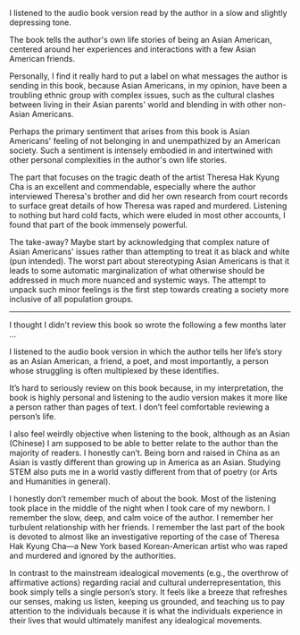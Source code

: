 <!-- 2023-minor-feelings -->

I listened to the audio book version read by the author in a slow and slightly depressing tone.

The book tells the author's own life stories of being an Asian American, centered around her experiences and interactions with a few Asian American friends.

Personally, I find it really hard to put a label on what messages the author is sending in this book, because Asian Americans, in my opinion, have been a troubling ethnic group with complex issues, such as the cultural clashes between living in their Asian parents' world and blending in with other non-Asian Americans.

Perhaps the primary sentiment that arises from this book is Asian Americans' feeling of not belonging in and unempathized by an American society. Such a sentiment is intensely embodied in and intertwined with other personal complexities in the author's own life stories.

The part that focuses on the tragic death of the artist Theresa Hak Kyung Cha is an excellent and commendable, especially where the author interviewed Theresa's brother and did her own research from court records to surface great details of how Theresa was raped and murdered. Listening to nothing but hard cold facts, which were eluded in most other accounts, I found that part of the book immensely powerful.

The take-away? Maybe start by acknowledging that complex nature of Asian Americans' issues rather than attempting to treat it as black and white (pun intended). The worst part about stereotyping Asian Americans is that it leads to some automatic marginalization of what otherwise should be addressed in much more nuanced and systemic ways. The attempt to unpack such minor feelings is the first step towards creating a society more inclusive of all population groups.

----

I thought I didn't review this book so wrote the following a few months later ...

I listened to the audio book version in which the author tells her life’s story as an Asian American, a friend, a poet, and most importantly, a person whose struggling is often multiplexed by these identifies.  

It’s hard to seriously review on this book because, in my interpretation, the book is highly personal and listening to the audio version makes it more like a person rather than pages of text. I don’t feel comfortable reviewing a person’s life.

I also feel weirdly objective when listening to the book, although as an Asian (Chinese) I am supposed to be able to better relate to the author than the majority of readers. I honestly can’t. Being born and raised in China as an Asian is vastly different than growing up in America as an Asian. Studying STEM also puts me in a world vastly different from that of poetry (or Arts and Humanities in general). 

I honestly don’t remember much of about the book. Most of the listening took place in the middle of the night when I took care of my newborn. I remember the slow, deep, and calm voice of the author. I remember her turbulent relationship with her friends. I remember the last part of the book is devoted to almost like an investigative reporting of the case of Theresa Hak Kyung Cha—a New York based Korean-American artist who was raped and murdered and ignored by the authorities.

In contrast to the mainstream idealogical movements (e.g., the overthrow of affirmative actions) regarding racial and cultural underrepresentation, this book simply tells a single person’s story. It feels like a breeze that refreshes our senses, making us listen, keeping us grounded, and teaching us to pay attention to the individuals because it is what the individuals experience in their lives that would ultimately manifest any idealogical movements.
